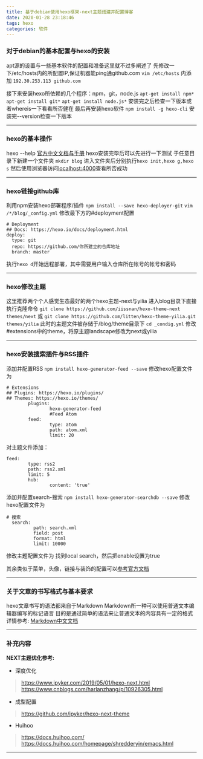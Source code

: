 ```yaml
---
title: 基于debian使用hexo框架-next主题搭建并配置博客
date: 2020-01-28 23:18:46
tags: hexo
categories: 软件
---
```


### 对于debian的基本配置与hexo的安装

apt源的设置与一些基本软件的配置和准备这里就不过多阐述了
先修改一下/etc/hosts内的所配置IP,保证机器能ping通github.com
`vim /etc/hosts` 内添加 `192.30.253.113 github.com`

接下来安装hexo所依赖的几个程序：npm，git，node.js
`apt-get install npm*`
`apt-get install git*`
`apt-get install node.js*`
安装完之后检查一下版本或者whereis一下看看所否健在
最后再安装hexo软件
`npm install -g hexo-cli`
安装完--version检查一下版本

---

### hexo的基本操作

hexo --help
[官方中文文档与手册](https://hexo.io/zh-cn/docs/index.html)
hexo安装完毕后可以先进行一下测试
于任意目录下新建一个文件夹 `mkdir blog`
进入文件夹后分别执行`hexo init,hexo g,hexo s`
然后使用浏览器访问<u>localhost:4000</u>查看所否成功 

---

### hexo链接github库

利用npm安装hexo部署程序/插件
`npm install --save hexo-deployer-git`
`vim /*/blog/_config.yml`
修改最下方的#deployment配置
```
# Deployment
## Docs: https://hexo.io/docs/deployment.html
deploy:
  type: git
  repo: https://github.com/你所建立的仓库地址
  branch: master
```
执行`hexo d`开始远程部署，其中需要用户输入仓库所在帐号的帐号和密码

---

### hexo修改主题

这里推荐两个个人感觉生态最好的两个hexo主题-next与yilia
进入blog目录下直接执行克隆命令
`git clone https://github.com/iissnan/hexo-theme-next themes/next`
或
`git clone https://github.com/litten/hexo-theme-yilia.git themes/yilia`
此时的主题文件被存储于/blog/theme目录下
`cd _condig.yml`
修改#extensions中的theme，将原主题landscape修改为next或yilia

---

### hexo安装搜索插件与RSS插件

添加并配置RSS
`npm install hexo-generator-feed --save`
修改hexo配置文件为
```
# Extensions
## Plugins: https://hexo.io/plugins/
## Themes: https://hexo.io/themes/
        plugins:
                hexo-generator-feed
                #Feed Atom
        feed:
                type: atom
                path: atom.xml
                limit: 20
```
对主题文件添加：
```
feed:
        type: rss2
        path: rss2.xml
        limit: 5
        hub:
                content: 'true'
```

添加并配置search-搜索
`npm install hexo-generator-searchdb --save`
修改hexo配置文件为
```
# 搜索
  search:
          path: search.xml
          field: post
          format: html
          limit: 10000
```
修改主题配置文件为
找到local search，然后把enable设置为true

其余类似于菜单，头像，链接与装饰的配置可以[参考官方文档](http://theme-next.iissnan.com/)

---

### 关于文章的书写格式与基本要求

hexo文章书写的语法都来自于Markdown
Markdown所一种可以使用普通文本编辑器编写的标记语言
目的是通过简单的语法来让普通文本的内容具有一定的格式
详情参考: [Markdown中文文档](https://markdown-zh.readthedocs.io/en/latest)

---

### 补充内容

**NEXT主题优化参考:**

* 深度优化
> https://www.ipyker.com/2019/05/01/hexo-next.html
> https://www.cnblogs.com/harlanzhang/p/10926305.html

* 成型配置
> https://github.com/ipyker/hexo-next-theme

* Huihoo
> https://docs.huihoo.com/
> https://docs.huihoo.com/homepage/shredderyin/emacs.html

---



